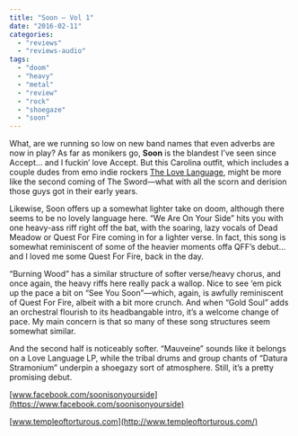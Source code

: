 ```yaml
---
title: "Soon – Vol 1"
date: "2016-02-11"
categories: 
  - "reviews"
  - "reviews-audio"
tags: 
  - "doom"
  - "heavy"
  - "metal"
  - "review"
  - "rock"
  - "shoegaze"
  - "soon"
---
```


What, are we running so low on new band names that even adverbs are now in play? As far as monikers go, **Soon** is the blandest I’ve seen since Accept… and I fuckin’ love Accept. But this Carolina outfit, which includes a couple dudes from emo indie rockers [The Love Language](https://www.youtube.com/watch?v=tyNSUZh0toE), might be more like the second coming of The Sword—what with all the scorn and derision those guys got in their early years.

Likewise, Soon offers up a somewhat lighter take on doom, although there seems to be no lovely language here. “We Are On Your Side” hits you with one heavy-ass riff right off the bat, with the soaring, lazy vocals of Dead Meadow or Quest For Fire coming in for a lighter verse. In fact, this song is somewhat reminiscent of some of the heavier moments offa QFF’s debut… and I loved me some Quest For Fire, back in the day.

“Burning Wood” has a similar structure of softer verse/heavy chorus, and once again, the heavy riffs here really pack a wallop. Nice to see ‘em pick up the pace a bit on “See You Soon”—which, again, is awfully reminiscent of Quest For Fire, albeit with a bit more crunch. And when “Gold Soul” adds an orchestral flourish to its headbangable intro, it’s a welcome change of pace. My main concern is that so many of these song structures seem somewhat similar.

And the second half is noticeably softer. “Mauveine” sounds like it belongs on a Love Language LP, while the tribal drums and group chants of “Datura Stramonium” underpin a shoegazy sort of atmosphere. Still, it’s a pretty promising debut.

[www.facebook.com/soonisonyourside](https://www.facebook.com/soonisonyourside)

[www.templeoftorturous.com](http://www.templeoftorturous.com/)
